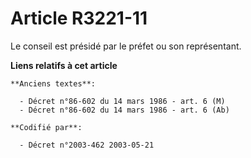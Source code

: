 # Article R3221-11

Le conseil est présidé par le préfet ou son représentant.

**Liens relatifs à cet article**

	**Anciens textes**:

	  - Décret n°86-602 du 14 mars 1986 - art. 6 (M)
	  - Décret n°86-602 du 14 mars 1986 - art. 6 (Ab)

	**Codifié par**:

	  - Décret n°2003-462 2003-05-21
